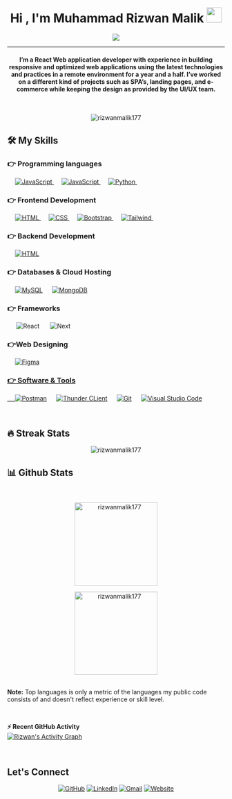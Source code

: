 <h1 align="center">Hi , I'm Muhammad Rizwan Malik <img src="https://media.giphy.com/media/hvRJCLFzcasrR4ia7z/giphy.gif" width="35"></h1>
<p align="center">
 <a href="https://github.com/DenverCoder1/readme-typing-svg"><img src="https://readme-typing-svg.herokuapp.com?lines=Software+Engineer;Frontend+React+Developer;Learning%20MERN%20Stack&center=true&width=500&height=50&font=georgia"></a>
</p>
<hr/>
<h4 align="center">I’m a React Web application developer with experience in building responsive and optimized web applications using
the latest technologies and practices in a remote environment for a year and a half. I’ve worked on a different kind
of projects such as SPA’s, landing pages, and e-commerce while keeping the design as provided by the UI/UX team.</h4>
<br>
<p align="center"> <img src="https://komarev.com/ghpvc/?username=rizwanmalik177&label=Rizwan's%20Profile%20Views%20&color=dc143c&style=plastic" alt="rizwanmalik177" /> </p>

## 🛠️ My Skills

### 👉 Programming languages

<p align="left">
  &emsp;
  <a href="https://developer.mozilla.org/en-US/docs/Web/JavaScript" target="_blank">
     <img alt="JavaScript" src="https://img.shields.io/badge/JavaScript%20-%23F7DF1E.svg?logo=javascript&logoColor=black">
   </a>
  &emsp;
   <a href="https://developer.mozilla.org/en-US/docs/Glossary/TypeScript" target="_blank">
     <img alt="JavaScript" src="https://img.shields.io/badge/TypeScript-white?logo=TypeScript&logoColor=blue&color=lightblue">
   </a>
  &emsp;
   <a href="https://www.python.org" target="_blank">
    <img alt="Python" src="https://img.shields.io/badge/Python%20-%2314354C.svg?logo=python&logoColor=white">
  </a>
&emsp; 
</p>

### 👉 Frontend Development

<p align="left"> 
  &emsp; 
  <a href="https://www.w3.org/html/" target="_blank"> 
   <img alt="HTML" src="https://img.shields.io/badge/HTML5%20-%23E34F26.svg?logo=html5&logoColor=white">
  </a>   
  &emsp;
  <a href="https://www.w3schools.com/css/" target="_blank">
    <img alt="CSS" src="https://img.shields.io/badge/CSS%20-%231572B6.svg?logo=css3&logoColor=white">
  </a> 
   &emsp;
  <a href="https://getbootstrap.com" target="_blank"> 
    <img alt="Bootstrap" src="https://img.shields.io/badge/Bootstrap-%23563D7C.svg?style=flat&logo=bootstrap&logoColor=white"/>
  </a>
  &emsp;
  <a href="https://tailwindcss.com" target="_blank"> 
    <img alt="Tailwind" src="https://img.shields.io/badge/Tailwind%20CSS-lightblue?style=flat&logo=tailwindcss&logoColor=blue"/>
  </a>
&emsp;
</p>

### 👉 Backend Development

<p align="left"> 
  &emsp; 
  <a href="https://nodejs.org/en" target="_blank"> 
   <img alt="HTML" src="https://img.shields.io/badge/Nodejs-6DB33F.svg?logo=node.js&logoColor=white">
  </a>   
</p>

### 👉 Databases & Cloud Hosting

<p align="left">
  &emsp;
    <a href="https://www.mysql.com/"><img alt="MySQL" src="https://img.shields.io/badge/MySQL-gray?style=flat&logo=mysql&logoColor=white"></a>
  &emsp;
    <a href="https://www.mongodb.com/"><img alt="MongoDB" src="https://img.shields.io/badge/MongoDB-green?style=flat&logo=mongodb&logoColor=darkgreen"></a>
 &emsp; 
</p>

### 👉 Frameworks
<p align="left">

&emsp;&ensp;![React](https://img.shields.io/badge/React-lightblue?style=flat&logo=react&logoColor=blue)
&emsp;&ensp;![Next](https://img.shields.io/badge/Nextjs-gray?style=flat&logo=next.js&logoColor=white)
</p>


### 👉Web Designing
<p align="left">
  &emsp;  
   <a href="https://www.figma.com" target="_blank"> 
    <img alt="Figma" src="https://img.shields.io/badge/Figma-white?style=flat&logo=figma&logoColor=darkred"/>
 </p>

### 👉 Software & Tools

<p>
  &emsp;
    <a href="https://www.postman.com/"><img alt="Postman" src="https://img.shields.io/badge/Postman-FF6C37?style=flat&logo=postman&logoColor=white"></a>
   &emsp;
    <a href="https://www.thunderclient.com/"><img alt="Thunder CLient" src="https://img.shields.io/badge/Thunder%20Client-purple?style=flat&logo=thunderclient&logoColor=white"></a>
  &emsp;
    <a href="https://git-scm.com/"><img alt="Git" src="https://img.shields.io/badge/Git%20-%23F05033.svg?logo=git&logoColor=white"></a>
  &emsp;
    <a href="https://code.visualstudio.com/"><img alt="Visual Studio Code" src="https://img.shields.io/badge/Visual%20Studio%20Code-0078d7.svg?logo=visual-studio-code&logoColor=white"></a>
 &emsp; 
</p>

<br/>

## 🔥 Streak Stats

<p align="center"><img align="center" src="https://github-readme-streak-stats.herokuapp.com/?user=rizwanmalik177" alt="rizwanmalik177" /></p>

## 📊 Github Stats


  <br/>
  <p align="center">
    <a href="https://github.com/rizwanmalik177"><img align="center" src="https://github-readme-stats.vercel.app/api?username=rizwanmalik177&show_icons=true&locale=en" alt="rizwanmalik177" height="192px"/></a>
	</p>
	<p  align="center">
	  <img src="https://github-readme-stats.vercel.app/api/top-langs?username=rizwanmalik177&show_icons=true&locale=en&layout=compact" alt="rizwanmalik177" height="192px"/>
	</p>
  <br/>
  <b>Note:</b> Top languages is only a metric of the languages my public code consists of and doesn't reflect experience or skill level.
  </p>
  <br/>

<b>⚡ Recent GitHub Activity</b>
  <br/>
	<a href="https://github.com/rizwanmalik177"><img alt="Rizwan's Activity Graph" src="https://github-readme-activity-graph.vercel.app/graph?username=rizwanmalik177&custom_title=Rizwan's%20Contribution%20Graph&theme=react-dark" /></a>
  <br/>

<br/>

## Let's Connect

<p align="center">
	<a href="https://github.com/rizwanmalik177"><img src="https://img.icons8.com/bubbles/50/000000/github.png" alt="GitHub"/></a>
	<a href="https://www.linkedin.com/in/rizwan-malik-281888283/"><img src="https://img.icons8.com/bubbles/50/000000/linkedin.png" alt="LinkedIn"/></a>
	<a href="mailto:malik.rizwan1777@gmail.com"><img src="https://img.icons8.com/bubbles/50/000000/gmail.png" alt="Gmail"/></a>
  <a href="https://resume-4-typescript.vercel.app/"><img src="https://img.icons8.com/bubbles/50/000000/web.png" alt="Website"/></a>
	
</p>

<!--img align="right" alt="Coding" width="450" src="https://camo.githubusercontent.com/6607041227d81f650340ff070cc2843518acad359b57e5bb054a9fb7127aa041/68747470733a2f2f63646e2e6472696262626c652e636f6d2f75736572732f323634363432332f73637265656e73686f74732f353530373139362f636f6d70757465722e676966" data-canonical-src="https://cdn.dribbble.com/users/2646423/screenshots/5507196/computer.gif" style="max-width:100%;"/-->
